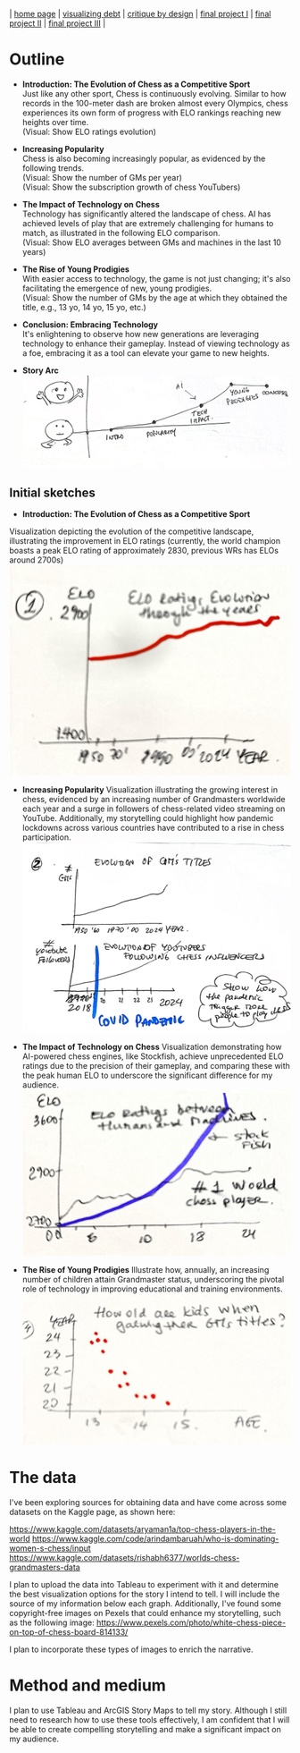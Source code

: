| [home page](https://cmustudent.github.io/tswd-portfolio-templates/) | [visualizing debt](visualizing-government-debt) | [critique by design](critique-by-design) | [final project I](final-project-part-one) | [final project II](final-project-part-two) | [final project III](final-project-part-three) |

# Outline
- **Introduction: The Evolution of Chess as a Competitive Sport**  
  Just like any other sport, Chess is continuously evolving. Similar to how records in the 100-meter dash are broken almost every Olympics, chess experiences its own form of progress with ELO rankings reaching new heights over time.  
  (Visual: Show ELO ratings evolution)

- **Increasing Popularity**  
  Chess is also becoming increasingly popular, as evidenced by the following trends.  
  (Visual: Show the number of GMs per year)  
  (Visual: Show the subscription growth of chess YouTubers)

- **The Impact of Technology on Chess**  
  Technology has significantly altered the landscape of chess. AI has achieved levels of play that are extremely challenging for humans to match, as illustrated in the following ELO comparison.  
  (Visual: Show ELO averages between GMs and machines in the last 10 years)

- **The Rise of Young Prodigies**  
  With easier access to technology, the game is not just changing; it's also facilitating the emergence of new, young prodigies.  
  (Visual: Show the number of GMs by the age at which they obtained the title, e.g., 13 yo, 14 yo, 15 yo, etc.)

- **Conclusion: Embracing Technology**  
  It's enlightening to observe how new generations are leveraging technology to enhance their gameplay. Instead of viewing technology as a foe, embracing it as a tool can elevate your game to new heights.

- **Story Arc**
![Story Arc](timeline.jpeg)


## Initial sketches

- **Introduction: The Evolution of Chess as a Competitive Sport**
  
Visualization depicting the evolution of the competitive landscape, illustrating the improvement in ELO ratings (currently, the world champion boasts a peak ELO rating of approximately 2830, previous WRs has ELOs around 2700s)
![competitive](competitive.jpeg)

- **Increasing Popularity**
Visualization illustrating the growing interest in chess, evidenced by an increasing number of Grandmasters worldwide each year and a surge in followers of chess-related video streaming on YouTube. Additionally, my storytelling could highlight how pandemic lockdowns across various countries have contributed to a rise in chess participation.
![popularity](popularity.jpeg)

- **The Impact of Technology on Chess**
Visualization demonstrating how AI-powered chess engines, like Stockfish, achieve unprecedented ELO ratings due to the precision of their gameplay, and comparing these with the peak human ELO to underscore the significant difference for my audience.
![ai](ai.jpeg)

- **The Rise of Young Prodigies**
Illustrate how, annually, an increasing number of children attain Grandmaster status, underscoring the pivotal role of technology in improving educational and training environments.
![age](age.jpeg)


# The data
I've been exploring sources for obtaining data and have come across some datasets on the Kaggle page, as shown here:

https://www.kaggle.com/datasets/aryaman1a/top-chess-players-in-the-world
https://www.kaggle.com/code/arindambaruah/who-is-dominating-women-s-chess/input
https://www.kaggle.com/datasets/rishabh6377/worlds-chess-grandmasters-data

I plan to upload the data into Tableau to experiment with it and determine the best visualization options for the story I intend to tell. I will include the source of my information below each graph. Additionally, I've found some copyright-free images on Pexels that could enhance my storytelling, such as the following image: 
https://www.pexels.com/photo/white-chess-piece-on-top-of-chess-board-814133/

I plan to incorporate these types of images to enrich the narrative.

# Method and medium
I plan to use Tableau and ArcGIS Story Maps to tell my story. Although I still need to research how to use these tools effectively, I am confident that I will be able to create compelling storytelling and make a significant impact on my audience.
